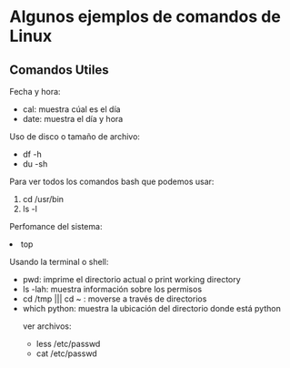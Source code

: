 # Algunos ejemplos de comandos de Linux

## Comandos Utiles

Fecha y hora:
<ul>
<li>cal: muestra cúal es el día</li>
<li>date: muestra el día y hora</li>
</ul>
Uso de disco o tamaño de archivo:
<ul>
<li>df -h</li>
<li>du -sh</li>
</ul>

Para ver todos los comandos bash que podemos usar:
<ol>
<li>cd /usr/bin</li>
<li>ls -l</li>
</ol>

Perfomance del sistema:
<li>top</li>

Usando la terminal o shell:
<ul>
<li>pwd: imprime el directorio actual o print working directory</li>
<li>ls -lah: muestra información sobre los permisos</li>
<li>cd /tmp ||| cd ~ : moverse a través de directorios</li>
<li> which python: muestra la ubicación del directorio donde está python</li>

ver archivos:
<ul>
<li>less /etc/passwd</li>
<li>cat /etc/passwd</li>
</ul>

</ul>

